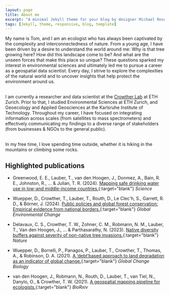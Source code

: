 ```yaml
---
layout: page
title: About me
excerpt: "A minimal Jekyll theme for your blog by designer Michael Rose."
tags: [Jekyll, theme, responsive, blog, template]
---
```


My name is Tom, and I am an ecologist who has always been captivated by the complexity and interconnectedness of nature. From a young age, I have been driven by a desire to understand the world around me: Why is that tree growing here? How did this landscape come to be? And what are the unseen forces that make this place so unique? These questions sparked my interest in environmental sciences and ultimately led me to pursue a career as a geospatial data scientist. Every day, I strive to explore the complexities of the natural world and to uncover insights that help protect the environment around us.
<br><br>

I am currently a researcher and data scientist at the <a href="https://crowtherlab.com/" target="_blank">Crowther Lab</a> at ETH Zurich. Prior to that, I studied Environmental Sciences at ETH Zurich, and Geoecology and Applied Geosciences at the Karlsruhe Institute of Technology. Throughout my career, I have focused on integrating information across scales (from satellites to mass spectrometers) and effectively communicating my findings to a diverse range of stakeholders (from businesses & NGOs to the general public). 
<br><br>

In my free time, I love spending time outside, whether it is hiking in the mountains or climbing some rocks.  


## Highlighted publications 

* Greenwood, E. E., Lauber, T., van den Hoogen, J., Donmez, A., Bain, R. E., Johnston, R., ... & Julian, T. R. (2024). [Mapping safe drinking water use in low-and middle-income countries.](https://www.science.org/doi/abs/10.1126/science.adh9578){:target="blank"}
*Science*

* Wuepper, D., Crowther, T., Lauber, T., Routh, D., Le Clec'h, S., Garrett, R. D., & Börner, J. (2024). [Public policies and global forest conservation: Empirical evidence from national borders.](https://www.sciencedirect.com/science/article/pii/S095937802300136X){:target="blank"}
*Global Environmental Change*

* Delavaux, C. S., Crowther, T. W., Zohner, C. M., Robmann, N. M., Lauber, T., Van den Hoogen, J., ... & Parthasarathy, N. (2023). [Native diversity buffers against severity of non-native tree invasions.](https://www.nature.com/articles/s41586-023-06440-7){:target="blank"}
*Nature*

* Wuepper, D., Borrelli, P., Panagos, P., Lauber, T., Crowther, T., Thomas, A., & Robinson, D. A. (2021). [A ‘debt’based approach to land degradation as an indicator of global change.](https://onlinelibrary.wiley.com/doi/10.1111/gcb.15830){:target="blank"}
*Global Change Biology*

* van den Hoogen, J., Robmann, N., Routh, D., Lauber, T., van Tiel, N., Danylo, O., & Crowther, T. W. (2021). [A geospatial mapping pipeline for ecologists.](https://www.biorxiv.org/content/10.1101/2021.07.07.451145v1.abstract){:target="blank"}
*BioRxiv*

